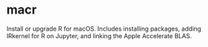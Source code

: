 # macr
Install or upgrade R for macOS. Includes installing packages, adding IRkernel for R on Jupyter, and linking the Apple Accelerate BLAS.
